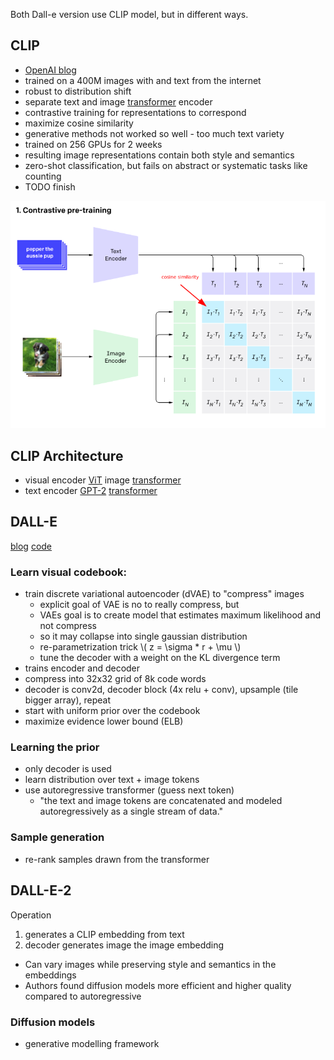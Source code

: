 Both Dall-e version use CLIP model, but in different ways.

## CLIP
- [OpenAI blog](https://openai.com/blog/clip/)
- trained on a 400M images with and text from the internet
- robust to distribution shift
- separate text and image [transformer](/ml/transformers-self-attention-mechanism-simplified) encoder 
- contrastive training for representations to correspond
- maximize cosine similarity 
- generative methods not worked so well - too much text variety
- trained on 256 GPUs for 2 weeks
- resulting image representations contain both style and semantics
- zero-shot classification, but fails on abstract or systematic tasks like counting
- TODO finish

![CLIP contrastive pretraining](/images/clip-contrastive-pretraining.png)

## CLIP Architecture
- visual encoder [ViT](https://arxiv.org/pdf/2010.11929.pdf) image [transformer](/ml/transformers-self-attention-mechanism-simplified)
- text encoder [GPT-2](https://cdn.openai.com/better-language-models/language_models_are_unsupervised_multitask_learners.pdf) [transformer](/ml/transformers-self-attention-mechanism-simplified)

## DALL-E 

[blog](https://openai.com/blog/dall-e/)
[code](https://github.com/openai/DALL-E/blob/5be4b236bc3ade6943662354117a0e83752cc322/dall_e/decoder.py#L13)

	
### Learn visual codebook:
- train discrete variational autoencoder (dVAE) to "compress" images
	- explicit goal of VAE is no to really compress, but 
	- VAEs goal is to create model that estimates maximum likelihood and not compress
	- so it may collapse into single gaussian distribution
	- re-parametrization trick \\( z = \sigma * r + \mu \\)
	- tune the decoder with a weight on the KL divergence term
- trains encoder and decoder
- compress into 32x32 grid of 8k code words
- decoder is conv2d, decoder block (4x relu + conv), upsample (tile bigger array), repeat
- start with uniform prior over the codebook
- maximize evidence lower bound (ELB)

### Learning the prior
- only decoder is used 
- learn distribution over text + image tokens
- use autoregressive transformer (guess next token)
	- "the text and image tokens are concatenated and modeled autoregressively as a single stream of data."
	
### Sample generation
- re-rank samples drawn from the transformer

## DALL-E-2
Operation
1. generates a CLIP embedding from text
2. decoder generates image the image embedding

- Can vary images while preserving style and semantics in the embeddings
- Authors found diffusion models more efficient and higher quality compared to autoregressive

### Diffusion models
- generative modelling framework
